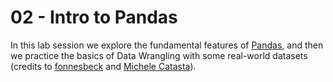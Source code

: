 # 02 - Intro to Pandas

In this lab session we explore the fundamental features of [Pandas](http://pandas.pydata.org/), and then we practice the basics of Data Wrangling with some real-world datasets (credits to [fonnesbeck](https://github.com/fonnesbeck)  and [Michele Catasta](https://github.com/pirroh)).

